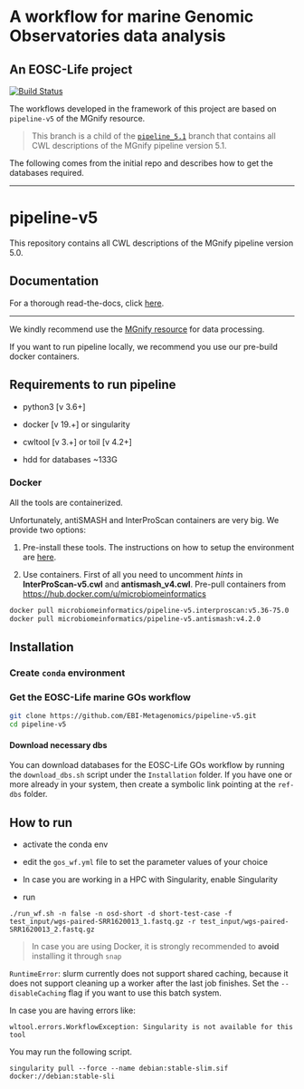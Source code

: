 # A workflow for marine Genomic Observatories data analysis
## An EOSC-Life project



[![Build Status](https://travis-ci.org/EBI-Metagenomics/pipeline-v5.svg?branch=master)](https://travis-ci.com/EBI-Metagenomics/pipeline-v5)

The workflows developed in the framework of this project are based on `pipeline-v5` of the MGnify resource. 

> This branch is a child of the [`pipeline_5.1`](https://github.com/hariszaf/pipeline-v5/tree/pipeline_5.1) branch 
that contains all CWL descriptions of the MGnify pipeline version 5.1.

The following comes from the initial repo and describes how to get the databases required.

---

# pipeline-v5

This repository contains all CWL descriptions of the MGnify pipeline version 5.0.

## Documentation

For a thorough read-the-docs, click [here](https://emg-docs.readthedocs.io/en/latest/analysis.html#overview). 

---

We kindly recommend use the [MGnify resource](https://www.ebi.ac.uk/metagenomics/) for data processing.

If you want to run pipeline locally, we recommend you use our pre-build docker containers. 

## Requirements to run pipeline 

- python3 [v 3.6+]
- docker [v 19.+] or singularity
- cwltool [v 3.+] or toil [v 4.2+]

- hdd for databases ~133G

### Docker

All the tools are containerized. 

Unfortunately, antiSMASH and InterProScan containers are very big. We provide two options:
1. Pre-install these tools. The instructions on how to setup the environment are [here](environment/README.md).

2. Use containers. First of all you need to uncomment *hints* in **InterProScan-v5.cwl** and **antismash_v4.cwl**.
Pre-pull containers from https://hub.docker.com/u/microbiomeinformatics
```bash
docker pull microbiomeinformatics/pipeline-v5.interproscan:v5.36-75.0
docker pull microbiomeinformatics/pipeline-v5.antismash:v4.2.0
```


## Installation


### Create `conda` environment 





### Get the EOSC-Life marine GOs workflow

```bash
git clone https://github.com/EBI-Metagenomics/pipeline-v5.git 
cd pipeline-v5
```

#### Download necessary dbs

You can download databases for the EOSC-Life GOs workflow by running the
`download_dbs.sh` script under the `Installation` folder.
If you have one or more already in your system, then create a symbolic link pointing 
at the `ref-dbs` folder. 








## How to run


- activate the conda env 

- edit the `gos_wf.yml` file to set the parameter values of your choice

- In case you are working in a HPC with Singularity, enable Singularity

- run 

```
./run_wf.sh -n false -n osd-short -d short-test-case -f test_input/wgs-paired-SRR1620013_1.fastq.gz -r test_input/wgs-paired-SRR1620013_2.fastq.gz
```

> In case you are using Docker, it is strongly recommended to **avoid** installing it through `snap`


`RuntimeError`: slurm currently does not support shared caching, because it does not support cleaning up a worker after the last job finishes. 
Set the `--disableCaching` flag if you want to use this batch system.


In case you are having errors like: 
```
wltool.errors.WorkflowException: Singularity is not available for this tool
```

You may run the following script. 

```
singularity pull --force --name debian:stable-slim.sif docker://debian:stable-sli

```


